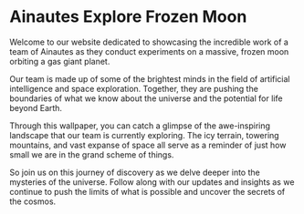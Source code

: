 <!--
Write me markdown content of website with wallpaper:

"A team of Ainautes conducting experiments on a massive, frozen moon orbiting a gas giant planet."

The header of the page should not be copy of the text but rather a real content of the website which is using this wallpaper.
-->

<!--font:Poppins-->

# Ainautes Explore Frozen Moon

Welcome to our website dedicated to showcasing the incredible work of a team of Ainautes as they conduct experiments on a massive, frozen moon orbiting a gas giant planet.

Our team is made up of some of the brightest minds in the field of artificial intelligence and space exploration. Together, they are pushing the boundaries of what we know about the universe and the potential for life beyond Earth.

Through this wallpaper, you can catch a glimpse of the awe-inspiring landscape that our team is currently exploring. The icy terrain, towering mountains, and vast expanse of space all serve as a reminder of just how small we are in the grand scheme of things.

So join us on this journey of discovery as we delve deeper into the mysteries of the universe. Follow along with our updates and insights as we continue to push the limits of what is possible and uncover the secrets of the cosmos.
